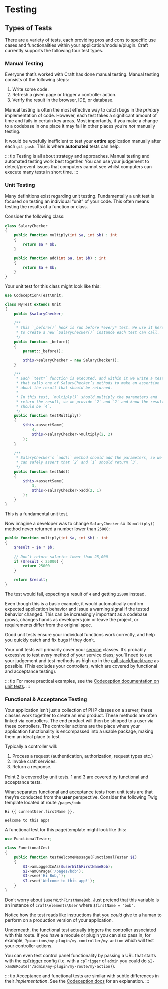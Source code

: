 # Testing

## Types of Tests

There are a variety of tests, each providing pros and cons to specific use cases and functionalities within your application/module/plugin. Craft currently supports the following four test types.

### Manual Testing

Everyone that’s worked with Craft has done manual testing. Manual testing consists of the following steps:

1. Write some code.
2. Refresh a given page or trigger a controller action.
3. Verify the result in the browser, IDE, or database.

Manual testing is often the most effective way to catch bugs in the _primary_ implementation of code. However, each test takes a significant amount of time and fails in certain key areas. Most importantly, if you make a change to a codebase in one place it may fail in other places you’re _not_ manually testing.

It would be woefully inefficient to test your **entire** application manually after each `git push`. This is where **automated** tests can help.

::: tip
Testing is all about strategy and approaches. Manual testing and automated testing work best together. You can use your judgement to detect/prevent issues that computers cannot see whilst computers can execute many tests in short time.
:::

### Unit Testing

Many definitions exist regarding unit testing. Fundamentally a unit test is focused on testing an individual “unit” of your code. This often means testing the results of a function or class.

Consider the following class:

```php
class SalaryChecker
{
    public function multiply(int $a, int $b) : int
    {
        return $a * $b;
    }

    public function add(int $a, int $b) : int
    {
        return $a + $b;
    }
}
```

Your unit test for this class might look like this:

```php
use Codeception\Test\Unit;

class MyTest extends Unit
{
    public $salaryChecker;

    /**
     * This `_before()` hook is run before *every* test. We use it here
     * to create a new `SalaryChecker()` instance each test can call.
     */
    public function _before()
    {
        parent::_before();

        $this->salaryChecker = new SalaryChecker();
    }

    /**
     * Each `test*` function is executed, and within it we write a test
     * that calls one of SalaryChecker’s methods to make an assertion
     * about the result that should be returned.
     *
     * In this test, `multiply()` should multiply the parameters and
     * return the result, so we provide `2` and `2` and know the result
     * should be `4`.
     */
    public function testMultiply()
    {
        $this->assertSame(
            4,
            $this->salaryChecker->multiply(2, 2)
        );
    }

    /**
     * SalaryChecker’s `add()` method should add the parameters, so we
     * can safely assert that `2` and `1` should return `3`.
     */
    public function testAdd()
    {
        $this->assertSame(
            3,
            $this->salaryChecker->add(2, 1)
        );
    }
}
```

This is a fundamental unit test.

Now imagine a developer was to change `SalaryChecker` so its `multiply()` method never returned a number lower than `25000`:

```php
public function multiply(int $a, int $b) : int
{
    $result = $a * $b;

    // Don’t return salaries lower than 25,000
    if ($result < 25000) {
        return 25000
    }

    return $result;
}
```

The test would fail, expecting a result of `4` and getting `25000` instead.

Even though this is a basic example, it would automatically confirm expected application behavior and issue a warning signal if the tested behavior changed. This can be increasingly important as a codebase grows, changes hands as developers join or leave the project, or requirements differ from the original spec.

Good unit tests ensure your individual functions work correctly, and help you quickly catch and fix bugs if they don’t.

Your unit tests will primarily cover your [service](../extend/services.md) classes. It’s probably excessive to test _every_ method of your service class; you’ll need to use your judgement and test methods as high up in the [call stack/backtrace](https://www.php.net/manual/en/function.debug-backtrace.php) as possible. (This excludes your controllers, which are covered by functional and acceptance testing).

::: tip
For more practical examples, see the [Codeception documentation on unit tests](https://codeception.com/docs/05-UnitTests).
:::

### Functional & Acceptance Testing

Your application isn’t just a collection of PHP classes on a server; these classes work together to create an end product. These methods are often linked via controllers. The end product will then be shipped to a user via these controllers. The controller actions are the place where your application functionality is encompassed into a usable package, making them an ideal place to test.

Typically a controller will:

1. Process a request (authentication, authorization, request types etc.)
2. Invoke craft services.
3. Return a response.

Point 2 is covered by unit tests. 1 and 3 are covered by functional and acceptance tests.

What separates functional and acceptance tests from unit tests are that they’re conducted from the **user** perspective. Consider the following Twig template located at route `/pages/bob`:

```twig
Hi {{ currentUser.firstName }},

Welcome to this app!
```

A functional test tor this page/template might look like this:

```php
use FunctionalTester;

class FunctionalCest
{
    public function testWelcomeMessage(FunctionalTester $I)
    {
        $I->amLoggedInAs($userWithFirstNameBob);
        $I->amOnPage('/pages/bob');
        $I->see('Hi Bob,');
        $I->see('Welcome to this app!');
    }
}
```

Don’t worry about `$userWithFirstNameBob`. Just pretend that this variable is an instance of `craft\elements\User` where `$firstName = "bob"`.

Notice how the test reads like instructions that you _could_ give to a human to perform on a production version of your application.

Underneath, the functional test actually triggers the controller associated with this route. If you have a module or plugin you can also pass in, for example, `?p=actions/my-plugin/my-controller/my-action` which will test your controller actions.

You can even test control panel functionality by passing a URL that starts with the [cpTrigger](../config/config-settings.md#cptrigger) config (i.e. with a `cpTrigger` of `admin` you could do `$I->amOnRoute('/admin/my-plugin/my-route/my-action)`).

::: tip
Acceptance and functional tests are similar with subtle differences in their _implementation_. See the [Codeception docs](https://codeception.com/docs/01-Introduction) for an explanation.
:::
